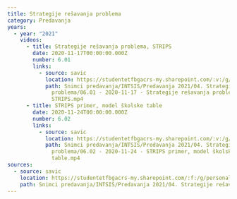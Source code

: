 ```yaml
---
title: Strategije rešavanja problema
category: Predavanja
years:
  - year: "2021"
    videos:
      - title: Strategije rešavanja problema, STRIPS
        date: 2020-11-17T00:00:00.000Z
        number: 6.01
        links:
          - source: savic
            location: https://studentetfbgacrs-my.sharepoint.com/:v:/g/personal/sa190595d_student_etf_bg_ac_rs/Ef64FmTLQM5FjE5hW7KyXPgBFS9JfnlaPMXu04V-wLwtgQ
            path: Snimci predavanja/INTSIS/Predavanja 2021/04. Strategije rešavanja
              problema/06.01 - 2020-11-17 - Strategije rešavanja problema,
              STRIPS.mp4
      - title: STRIPS primer, model školske table
        date: 2020-11-24T00:00:00.000Z
        number: 6.02
        links:
          - source: savic
            location: https://studentetfbgacrs-my.sharepoint.com/:v:/g/personal/sa190595d_student_etf_bg_ac_rs/EeoKlTOWeONLmbexcMnwUhsBPy_avocy5IwRT1vLV-8Dbw
            path: Snimci predavanja/INTSIS/Predavanja 2021/04. Strategije rešavanja
              problema/06.02 - 2020-11-24 - STRIPS primer, model školske
              table.mp4
sources:
  - source: savic
    location: https://studentetfbgacrs-my.sharepoint.com/:f:/g/personal/sa190595d_student_etf_bg_ac_rs/EtG4RmG5RMJLvoWcv8cvgB0BybM3k0gEyeKplvwn-69Q_w
    path: Snimci predavanja/INTSIS/Predavanja 2021/04. Strategije rešavanja problema
---
```



